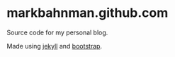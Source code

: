 markbahnman.github.com
======================
Source code for my personal blog. 

Made using [jekyll](https://github.com/mojombo/jekyll) and [bootstrap](http://twitter.github.com/bootstrap/).
